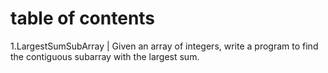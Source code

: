 # table of contents
1.LargestSumSubArray | Given an array of integers, write a program to find the contiguous subarray with the largest sum.
